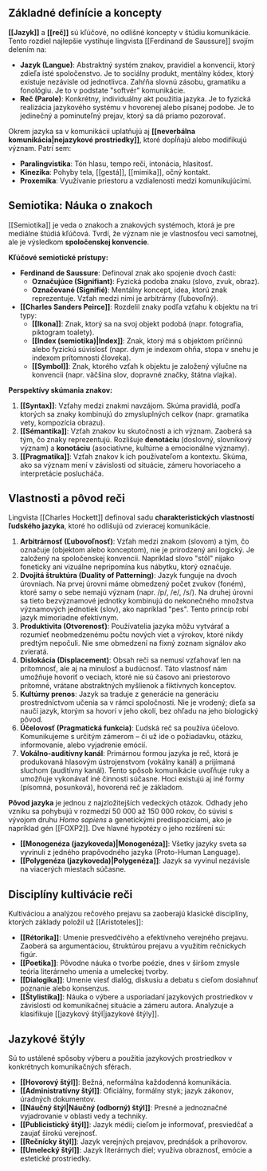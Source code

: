 ## Základné definície a koncepty

**[[Jazyk]]** a **[[reč]]** sú kľúčové, no odlišné koncepty v štúdiu komunikácie. Tento rozdiel najlepšie vystihuje lingvista [[Ferdinand de Saussure]] svojím delením na:
- **Jazyk (Langue)**: Abstraktný systém znakov, pravidiel a konvencií, ktorý zdieľa isté spoločenstvo. Je to sociálny produkt, mentálny kódex, ktorý existuje nezávisle od jednotlivca. Zahŕňa slovnú zásobu, gramatiku a fonológiu. Je to v podstate "softvér" komunikácie.
- **Reč (Parole)**: Konkrétny, individuálny akt použitia jazyka. Je to fyzická realizácia jazykového systému v hovorenej alebo písanej podobe. Je to jedinečný a pominuteľný prejav, ktorý sa dá priamo pozorovať.

Okrem jazyka sa v komunikácii uplatňujú aj **[[neverbálna komunikácia|nejazykové prostriedky]]**, ktoré dopĺňajú alebo modifikujú význam. Patrí sem:
- **Paralingvistika**: Tón hlasu, tempo reči, intonácia, hlasitosť.
- **Kinezika**: Pohyby tela, [[gestá]], [[mimika]], očný kontakt.
- **Proxemika**: Využívanie priestoru a vzdialenosti medzi komunikujúcimi.

## Semiotika: Náuka o znakoch

[[Semiotika]] je veda o znakoch a znakových systémoch, ktorá je pre mediálne štúdiá kľúčová. Tvrdí, že význam nie je vlastnosťou veci samotnej, ale je výsledkom **spoločenskej konvencie**.

**Kľúčové semiotické prístupy:**
- **Ferdinand de Saussure**: Definoval znak ako spojenie dvoch častí:
    - **Označujúce (Signifiant)**: Fyzická podoba znaku (slovo, zvuk, obraz).
    - **Označované (Signifié)**: Mentálny koncept, idea, ktorú znak reprezentuje.
Vzťah medzi nimi je arbitrárny (ľubovoľný).
- **[[Charles Sanders Peirce]]**: Rozdelil znaky podľa vzťahu k objektu na tri typy:
    - **[[Ikona]]**: Znak, ktorý sa na svoj objekt podobá (napr. fotografia, piktogram toalety).
    - **[[Index (semiotika)|Index]]**: Znak, ktorý má s objektom príčinnú alebo fyzickú súvislosť (napr. dym je indexom ohňa, stopa v snehu je indexom prítomnosti človeka).
    - **[[Symbol]]**: Znak, ktorého vzťah k objektu je založený výlučne na konvencii (napr. väčšina slov, dopravné značky, štátna vlajka).

**Perspektívy skúmania znakov:**
1.  **[[Syntax]]**: Vzťahy medzi znakmi navzájom. Skúma pravidlá, podľa ktorých sa znaky kombinujú do zmysluplných celkov (napr. gramatika vety, kompozícia obrazu).
2.  **[[Sémantika]]**: Vzťah znakov ku skutočnosti a ich význam. Zaoberá sa tým, čo znaky reprezentujú. Rozlišuje **denotáciu** (doslovný, slovníkový význam) a **konotáciu** (asociatívne, kultúrne a emocionálne významy).
3.  **[[Pragmatika]]**: Vzťah znakov k ich používateľom a kontextu. Skúma, ako sa význam mení v závislosti od situácie, zámeru hovoriaceho a interpretácie poslucháča.

## Vlastnosti a pôvod reči

Lingvista [[Charles Hockett]] definoval sadu **charakteristických vlastností ľudského jazyka**, ktoré ho odlišujú od zvieracej komunikácie.
1. **Arbitrárnosť (Ľubovoľnosť)**: Vzťah medzi znakom (slovom) a tým, čo označuje (objektom alebo konceptom), nie je prirodzený ani logický. Je založený na spoločenskej konvencii. Napríklad slovo "stôl" nijako foneticky ani vizuálne nepripomína kus nábytku, ktorý označuje.
2. **Dvojitá štruktúra (Duality of Patterning)**: Jazyk funguje na dvoch úrovniach. Na prvej úrovni máme obmedzený počet zvukov (foném), ktoré samy o sebe nemajú význam (napr. /p/, /e/, /s/). Na druhej úrovni sa tieto bezvýznamové jednotky kombinujú do nekonečného množstva významových jednotiek (slov), ako napríklad "pes". Tento princíp robí jazyk mimoriadne efektívnym.
3. **Produktivita (Otvorenosť)**: Používatelia jazyka môžu vytvárať a rozumieť neobmedzenému počtu nových viet a výrokov, ktoré nikdy predtým nepočuli. Nie sme obmedzení na fixný zoznam signálov ako zvieratá.
4. **Dislokácia (Displacement)**: Obsah reči sa nemusí vzťahovať len na prítomnosť, ale aj na minulosť a budúcnosť. Táto vlastnosť nám umožňuje hovoriť o veciach, ktoré nie sú časovo ani priestorovo prítomné, vrátane abstraktných myšlienok a fiktívnych konceptov.
5. **Kultúrny prenos**: Jazyk sa traduje z generácie na generáciu prostredníctvom učenia sa v rámci spoločnosti. Nie je vrodený; dieťa sa naučí jazyk, ktorým sa hovorí v jeho okolí, bez ohľadu na jeho biologický pôvod.
6. **Účelovosť (Pragmatická funkcia)**: Ľudská reč sa používa účelovo. Komunikujeme s určitým zámerom – či už ide o požiadavku, otázku, informovanie, alebo vyjadrenie emócií.
7. **Vokálno-auditívny kanál**: Primárnou formou jazyka je reč, ktorá je produkovaná hlasovým ústrojenstvom (vokálny kanál) a prijímaná sluchom (auditívny kanál). Tento spôsob komunikácie uvoľňuje ruky a umožňuje vykonávať iné činnosti súčasne. Hoci existujú aj iné formy (písomná, posunková), hovorená reč je základom.

**Pôvod jazyka** je jednou z najzložitejších vedeckých otázok. Odhady jeho vzniku sa pohybujú v rozmedzí 50 000 až 150 000 rokov, čo súvisí s vývojom druhu *Homo sapiens* a genetickými predispozíciami, ako je napríklad gén [[FOXP2]]. Dve hlavné hypotézy o jeho rozšírení sú:
- **[[Monogenéza (jazykoveda)|Monogenéza]]**: Všetky jazyky sveta sa vyvinuli z jedného prapôvodného jazyka (Proto-Human Language).
- **[[Polygenéza (jazykoveda)|Polygenéza]]**: Jazyk sa vyvinul nezávisle na viacerých miestach súčasne.

## Disciplíny kultivácie reči

Kultiváciou a analýzou rečového prejavu sa zaoberajú klasické disciplíny, ktorých základy položil už [[Aristoteles]]:
- **[[Rétorika]]**: Umenie presvedčivého a efektívneho verejného prejavu. Zaoberá sa argumentáciou, štruktúrou prejavu a využitím rečníckych figúr.
- **[[Poetika]]**: Pôvodne náuka o tvorbe poézie, dnes v širšom zmysle teória literárneho umenia a umeleckej tvorby.
- **[[Dialogika]]**: Umenie viesť dialóg, diskusiu a debatu s cieľom dosiahnuť poznanie alebo konsenzus.
- **[[Štylistika]]**: Náuka o výbere a usporiadaní jazykových prostriedkov v závislosti od komunikačnej situácie a zámeru autora. Analyzuje a klasifikuje [[jazykový štýl|jazykové štýly]].

## Jazykové štýly

Sú to ustálené spôsoby výberu a použitia jazykových prostriedkov v konkrétnych komunikačných sférach.
- **[[Hovorový štýl]]**: Bežná, neformálna každodenná komunikácia.
- **[[Administratívny štýl]]**: Oficiálny, formálny styk; jazyk zákonov, úradných dokumentov.
- **[[Náučný štýl|Náučný (odborný) štýl]]**: Presné a jednoznačné vyjadrovanie v oblasti vedy a techniky.
- **[[Publicistický štýl]]**: Jazyk médií; cieľom je informovať, presviedčať a zaujať širokú verejnosť.
- **[[Rečnícky štýl]]**: Jazyk verejných prejavov, prednášok a príhovorov.
- **[[Umelecký štýl]]**: Jazyk literárnych diel; využíva obraznosť, emócie a estetické prostriedky.